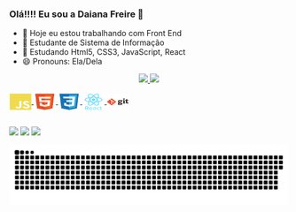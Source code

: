 ### Olá!!!! Eu sou a Daiana Freire 👋

- 🔭 Hoje eu estou trabalhando com Front End
- 📖 Estudante de Sistema de Informação 
- 🌱 Estudando Html5, CSS3, JavaScript, React
- 😄 Pronouns: Ela/Dela

<div align="center">
  <a href="https://github.com/daianafreire">
  <img height="145em" src="https://github-readme-stats.vercel.app/api?username=daianafreire&show_icons=true&theme=radical&include_all_commits=true&count_private=true"/>
  <img height="145em" src="https://github-readme-stats.vercel.app/api/top-langs/?username=daianafreire&layout=compact&langs_count=7&theme=radical"/>
</div>

  <div style="display: inline_block"><br>
  <img align="center" alt="Rafa-Js" height="30" width="40" src="https://raw.githubusercontent.com/devicons/devicon/master/icons/javascript/javascript-plain.svg">
  <img align="center" alt="Rafa-HTML" height="30" width="40" src="https://raw.githubusercontent.com/devicons/devicon/master/icons/html5/html5-original.svg">
  <img align="center" alt="Rafa-CSS" height="30" width="40" src="https://raw.githubusercontent.com/devicons/devicon/master/icons/css3/css3-original.svg">
  <img align="center" alt="Rafa-REACT" height="30" width="40" src="https://github.com/devicons/devicon/blob/master/icons/react/react-original-wordmark.svg">
  <img align="center" alt="Rafa-GIT" height="30" width="40" src="https://github.com/devicons/devicon/blob/master/icons/git/git-original-wordmark.svg">
</div>
  
  ##
  
  <div>
  <a href="https://www.instagram.com/daiianafreire/" target="_blank"><img src="https://img.shields.io/badge/Instagram-E4405F?style=for-the-badge&logo=instagram&logoColor=white" target="_blank"></a>
  <a href = "mailto:daianadoria@gmail.com"><img src="https://img.shields.io/badge/Gmail-D14836?style=for-the-badge&logo=gmail&logoColor=white" target="_blank"></a>
  <a href="https://www.linkedin.com/in/daiana-freire-29710282/" target="_blank"><img src="https://img.shields.io/badge/LinkedIn-0077B5?style=for-the-badge&logo=linkedin&logoColor=white" target="_blank"></a>
    
![Snake animation](https://github.com/daianafreire/daianafreire/blob/output/github-contribution-grid-snake.svg)
  
</div>
